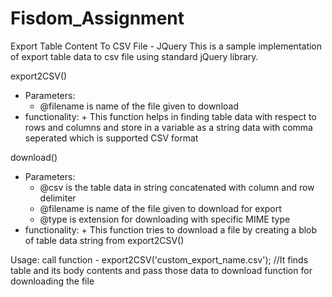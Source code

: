 # Fisdom_Assignment

Export Table Content To CSV File - JQuery
  This is a sample implementation of export table data to csv file using standard jQuery library.
  
  
  
export2CSV()
  - Parameters:
    + @filename is name of the file given to download
  - functionality:
		+ This function helps in finding table data with respect to rows and columns and store in a variable as a string data with comma seperated which is supported CSV format
  
  
  
  
download()
  - Parameters:
    + @csv is the table data in string concatenated with column and row delimiter
    + @filename is name of the file given to download for export
    + @type is extension for downloading with specific MIME type
  - functionality:
		+ This function tries to download a file by creating a blob of table data string from export2CSV() 
  
	
Usage:
	call function 
		- export2CSV('custom_export_name.csv'); //It finds table and its body contents and pass those data to download function for downloading the file
		
